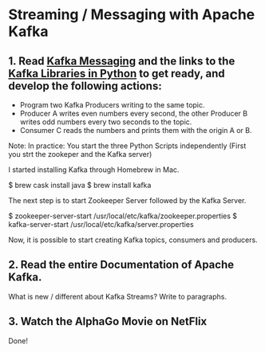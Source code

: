 # Streaming / Messaging with Apache Kafka

## 1. Read [Kafka Messaging](https://towardsdatascience.com/getting-started-with-apache-kafka-in-python-604b3250aa05)  and the links to the [Kafka Libraries in Python](https://github.com/dpkp/kafka-python) to get ready, and develop the following actions:

- Program two Kafka Producers writing to the same topic.
- Producer A writes even numbers every second, the other Producer B writes odd numbers every two seconds to the topic.
- Consumer C reads the numbers and prints them with the origin A or B.

Note: In practice: You start the three Python Scripts independently (First you strt the zookeper and the Kafka server)

I started installing Kafka through Homebrew in Mac.

$ brew cask install java
$ brew install kafka

The next step is to start Zookeeper Server followed by the Kafka Server.

$ zookeeper-server-start /usr/local/etc/kafka/zookeeper.properties
$ kafka-server-start /usr/local/etc/kafka/server.properties

Now, it is possible to start creating Kafka topics, consumers and producers. 

## 2. Read the entire Documentation of Apache Kafka.

What is new / different about Kafka Streams? Write to paragraphs.

## 3. Watch the AlphaGo Movie on NetFlix

Done!
